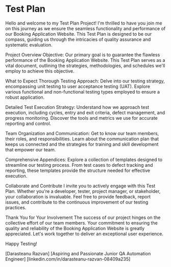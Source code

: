 # Test Plan

Hello and welcome to my Test Plan Project! I'm thrilled to have you join me on this journey as we ensure the seamless functionality and performance of our Booking Application Website. This Test Plan is designed to be our compass, guiding us through the intricacies of quality assurance and systematic evaluation.

Project Overview
Objective: Our primary goal is to guarantee the flawless performance of the Booking Application Website. This Test Plan serves as a vital document, outlining the strategies, methodologies, and schedules we'll employ to achieve this objective.

What to Expect
Thorough Testing Approach: Delve into our testing strategy, encompassing unit testing to user acceptance testing (UAT). Explore various functional and non-functional testing types employed to ensure a robust application.

Detailed Test Execution Strategy: Understand how we approach test execution, including cycles, entry and exit criteria, defect management, and progress monitoring. Discover the tools and metrics we use for accurate reporting and control.

Team Organization and Communication: Get to know our team members, their roles, and responsibilities. Learn about the communication plan that keeps us connected and the strategies for training and skill development that empower our team.

Comprehensive Appendices: Explore a collection of templates designed to streamline our testing process. From test cases to defect tracking and reporting, these templates provide the structure needed for effective execution.

Collaborate and Contribute
I invite you to actively engage with this Test Plan. Whether you're a developer, tester, project manager, or stakeholder, your collaboration is invaluable. Feel free to provide feedback, report issues, and contribute to the continuous improvement of our testing practices.

Thank You for Your Involvement
The success of our project hinges on the collective effort of our team members. Your commitment to ensuring the quality and reliability of the Booking Application Website is greatly appreciated. Let's work together to deliver an exceptional user experience.

Happy Testing!

[Darasteanu Razvan]
[Aspiring and Passionate Junior QA Automation Engineer]
[linkedin.com/in/darasteanu-razvan-08409a235]
